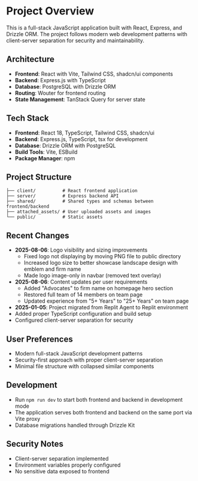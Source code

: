 # Project Overview

This is a full-stack JavaScript application built with React, Express, and Drizzle ORM. The project follows modern web development patterns with client-server separation for security and maintainability.

## Architecture

- **Frontend**: React with Vite, Tailwind CSS, shadcn/ui components
- **Backend**: Express.js with TypeScript
- **Database**: PostgreSQL with Drizzle ORM
- **Routing**: Wouter for frontend routing
- **State Management**: TanStack Query for server state

## Tech Stack

- **Frontend**: React 18, TypeScript, Tailwind CSS, shadcn/ui
- **Backend**: Express.js, TypeScript, tsx for development
- **Database**: Drizzle ORM with PostgreSQL
- **Build Tools**: Vite, ESBuild
- **Package Manager**: npm

## Project Structure

```
├── client/          # React frontend application
├── server/          # Express backend API
├── shared/          # Shared types and schemas between frontend/backend
├── attached_assets/ # User uploaded assets and images
└── public/          # Static assets
```

## Recent Changes

- **2025-08-06**: Logo visibility and sizing improvements
  - Fixed logo not displaying by moving PNG file to public directory
  - Increased logo size to better showcase landscape design with emblem and firm name
  - Made logo image-only in navbar (removed text overlay)
- **2025-08-06**: Content updates per user requirements
  - Added "Advocates" to firm name on homepage hero section
  - Restored full team of 14 members on team page
  - Updated experience from "5+ Years" to "25+ Years" on team page
- **2025-01-05**: Project migrated from Replit Agent to Replit environment
- Added proper TypeScript configuration and build setup
- Configured client-server separation for security

## User Preferences

- Modern full-stack JavaScript development patterns
- Security-first approach with proper client-server separation
- Minimal file structure with collapsed similar components

## Development

- Run `npm run dev` to start both frontend and backend in development mode
- The application serves both frontend and backend on the same port via Vite proxy
- Database migrations handled through Drizzle Kit

## Security Notes

- Client-server separation implemented
- Environment variables properly configured
- No sensitive data exposed to frontend